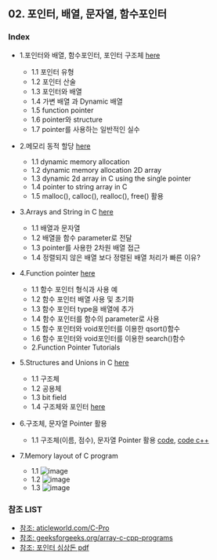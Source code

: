 ## 02. 포인터, 배열, 문자열, 함수포인터

### Index
* 1.포인터와 배열, 함수포인터, 포인터 구조체 [here](https://github.com/csbyun-data/C-Pro/blob/main/chap02/Pointer_and_Array/READ.md)
  * 1.1 포인터 유형
  * 1.2 포인터 산술
  * 1.3 포인터와 배열
  * 1.4 가변 배열 과 Dynamic 배열
  * 1.5 function pointer
  * 1.6 pointer와 structure
  * 1.7 pointer를 사용하는 일반적인 실수
 
* 2.메모리 동적 할당 [here](https://github.com/csbyun-data/C-Pro/blob/main/chap02/Pointer_and_Dynamic_Allocation/README.md)
  * 1.1 dynamic memory allocation
  * 1.2 dynamic memory allocation 2D array
  * 1.3 dynamic 2d array in C using the single pointer
  * 1.4 pointer to string array in C
  * 1.5 malloc(), calloc(), realloc(), free() 활용
    
* 3.Arrays and String in C [here](https://github.com/csbyun-data/C-Pro/blob/main/chap02/Arrays_and_Strings_in_C/README.md)
  * 1.1 배열과 문자열
  * 1.2 배열을 함수 parameter로 전달
  * 1.3 pointer를 사용한 2차원 배열 접근
  * 1.4 정렬되지 않은 배열 보다 정렬된 배열 처리가 빠른 이유?

* 4.Function pointer [here](https://github.com/csbyun-data/C-Pro/blob/main/chap02/Function_Pointer/README.md)
  * 1.1 함수 포인터 형식과 사용 예
  * 1.2 함수 포인터 배열 사용 및 초기화
  * 1.3 함수 포인터 type을 배열에 추가
  * 1.4 함수 포인터를 함수의 parameter로 사용
  * 1.5 함수 포인터와 void포인터를 이용한 qsort()함수
  * 1.6 함수 포인터와 void포인터를 이용한 search()함수
  * 2.Function Pointer Tutorials 
    
* 5.Structures and Unions in C [here](https://github.com/csbyun-data/C-Pro/blob/main/chap02/Structures_and_Union/README.md)
  * 1.1 구조체
  * 1.2 공용체
  * 1.3 bit field
  * 1.4 구조체와 포인터 [here](https://github.com/csbyun-data/C-Pro/blob/main/chap02/Structure_and_Pointer/README.md)

* 6.구조체, 문자열 Pointer 활용
  * 1.1 구조체(이름, 점수), 문자열 Pointer 활용 [code](https://github.com/csbyun-data/C-Pro/blob/main/chap02/Application/Student_order1.c), [code c++](https://github.com/csbyun-data/C-Pro/blob/main/chap02/Application/Student_order1.cpp)
* 7.Memory layout of C program
  * 1.1 ![image](https://github.com/user-attachments/assets/3d6c3422-4a84-4d7a-8c4e-a46cc6bbb534)
  * 1.2 ![image](https://github.com/user-attachments/assets/1e64515f-558d-4873-82df-42772203f518)
  * 1.3 ![image](https://github.com/user-attachments/assets/871535be-4452-41a4-8dba-7f7daaa41c2b)

### 참조 LIST
* [참조: aticleworld.com/C-Pro](https://aticleworld.com/C-Pro/#)
* [참조: geeksforgeeks.org/array-c-cpp-programs](https://www.geeksforgeeks.org/array-c-cpp-programs/)
* [참조: 포인터 심상돈 pdf](https://github.com/csbyun-data/C-Pro/blob/main/chap02/Pointer_%EC%8B%AC%EC%83%81%EB%8F%88.pdf)
